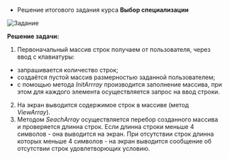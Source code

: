 * Решение итогового задания курса **Выбор специализации**

![Задание](/pic/%D0%9A%D0%A0.png "задание")

**Решение задачи:**
1. Первоначальный массив строк получаем от пользователя, через ввод с клавиатуры:
- запрашивается количество строк;
- создаётся пустой массив размерностью заданной пользователем;
- с помощью метода *InitArrray* производится заполнение массива, при этом для каждого элемента осуществляется запрос на ввод строки.
2. На экран выводится содержимое строк в массиве (метод *ViewArray*).
3. Методом *SeachArray* осуществляется перебор созданного массива и проверяется длинна строк. Если длинна строки меньше 4 символов - она выводится на экран. При отсутствии строк длинна которых меньше 4 символов - на экран выводится сообщение об отсутствии строк удовлетворющих условию.